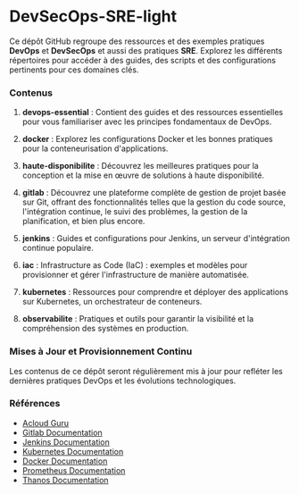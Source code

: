 # DevSecOps-SRE-light

Ce dépôt GitHub regroupe des ressources et des exemples pratiques **DevOps** et **DevSecOps** et aussi des pratiques **SRE**. Explorez les différents répertoires pour accéder à des guides, des scripts et des configurations pertinents pour ces domaines clés.

### Contenus

1. **devops-essential** : Contient des guides et des ressources essentielles pour vous familiariser avec les principes fondamentaux de DevOps.

2. **docker** : Explorez les configurations Docker et les bonnes pratiques pour la conteneurisation d'applications.

3. **haute-disponibilite** : Découvrez les meilleures pratiques pour la conception et la mise en œuvre de solutions à haute disponibilité.

4. **gitlab** : Découvrez une plateforme complète de gestion de projet basée sur Git, offrant des fonctionnalités telles que la gestion du code source, l'intégration continue, le suivi des problèmes, la gestion de la planification, et bien plus encore.

5. **jenkins** : Guides et configurations pour Jenkins, un serveur d'intégration continue populaire.

6. **iac** : Infrastructure as Code (IaC) : exemples et modèles pour provisionner et gérer l'infrastructure de manière automatisée.

7. **kubernetes** : Ressources pour comprendre et déployer des applications sur Kubernetes, un orchestrateur de conteneurs.

8. **observabilite** : Pratiques et outils pour garantir la visibilité et la compréhension des systèmes en production.

### Mises à Jour et Provisionnement Continu

Les contenus de ce dépôt seront régulièrement mis à jour pour refléter les dernières pratiques DevOps et les évolutions technologiques.

### Références

- [Acloud Guru](https://learn.acloud.guru/)
- [Gitlab Documentation](https://docs.gitlab.com/)
- [Jenkins Documentation](https://www.jenkins.io/doc/)
- [Kubernetes Documentation](https://kubernetes.io/docs/home/)
- [Docker Documentation](https://docs.docker.com/)
- [Prometheus Documentation](https://prometheus.io/docs/introduction/overview/)
- [Thanos Documentation](https://thanos.io/tip/thanos/getting-started.md/)